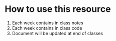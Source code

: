 # How to use this resource

1. Each week contains in class notes
2. Each week contains in class code
3. Document will be updated at end of classes